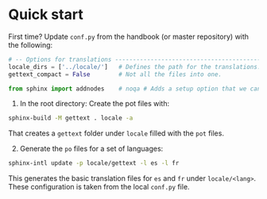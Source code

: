 # Quick start

First time? Update `conf.py` from the handbook (or master repository) with the following:
```python
# -- Options for translations --------------------------------------------
locale_dirs = ['../locale/']   # Defines the path for the translations.
gettext_compact = False        # Not all the files into one.

from sphinx import addnodes    # noqa # Adds a setup option that we can use in the local conf.py
```

1. In the root directory: Create the pot files with:
```bash
sphinx-build -M gettext . locale -a
```
That creates a `gettext` folder under `locale` filled with the `pot` files.

2. Generate the `po` files for a set of languages:
```bash
sphinx-intl update -p locale/gettext -l es -l fr
```
This generates the basic translation files for `es` and `fr` under `locale/<lang>`. These configuration is taken from the local `conf.py` file.

